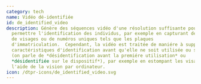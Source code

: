 ```yaml
---
category: tech
name: Vidéo dé-identifiée
id: de_identified_video
description: Génère des séquences vidéo d'une résolution suffisante pour
  permettre l'identification des individus, par exemple en capturant des images
  de visages ou de numéros uniques tels que les plaques
  d'immatriculation.  Cependant, la vidéo est traitée de maniére à supprimer les
  caractéristiques d'identification avant qu'elle ne soit utilisée ou stockée
  (on parle de *désidentification avant la premiére utilisation* ou
  *désidentifiée sur le dispositif*), par exemple en estompant les visages à
  l'aide de la vision par ordinateur.
icon: /dtpr-icons/de_identified_video.svg
---
```

